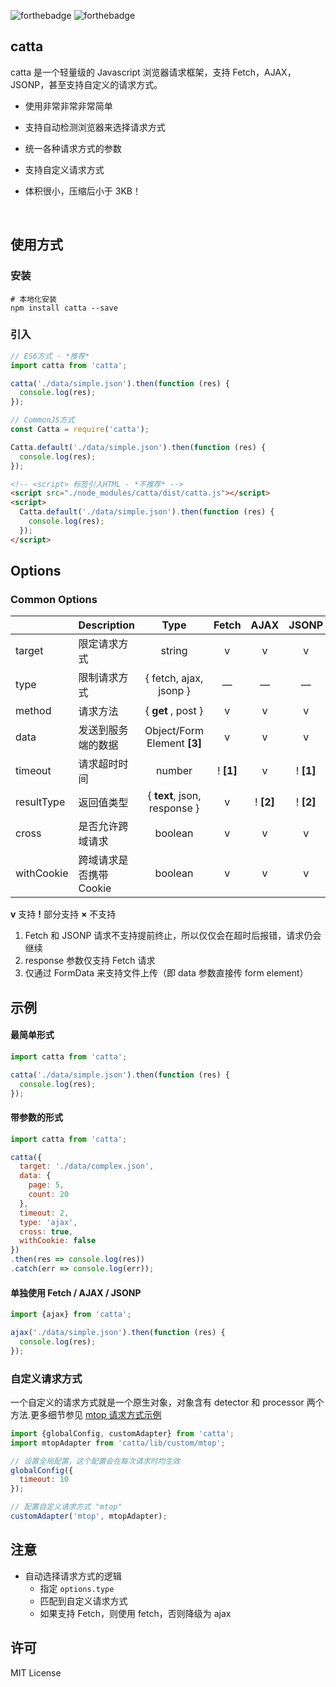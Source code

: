 ![forthebadge](http://forthebadge.com/images/badges/uses-js.svg) ![forthebadge](http://forthebadge.com/images/badges/built-with-love.svg)

## catta
catta 是一个轻量级的 Javascript 浏览器请求框架，支持 Fetch，AJAX，JSONP，甚至支持自定义的请求方式。

- 使用非常非常非常简单

- 支持自动检测浏览器来选择请求方式

- 统一各种请求方式的参数

- 支持自定义请求方式

- 体积很小，压缩后小于 3KB！

  ​


## 使用方式

### 安装

```shell
# 本地化安装
npm install catta --save
```



### 引入

```javascript
// ES6方式 - *推荐*
import catta from 'catta';

catta('./data/simple.json').then(function (res) {
  console.log(res);
});
```

```javascript
// CommonJS方式
const Catta = require('catta');

Catta.default('./data/simple.json').then(function (res) {
  console.log(res);
});
```

```html
<!-- <script> 标签引入HTML - *不推荐* -->
<script src="./node_modules/catta/dist/catta.js"></script>
<script>
  Catta.default('./data/simple.json').then(function (res) {
    console.log(res);
  });
</script>
```



## Options

### Common Options

|            | Description                           |             Type             |   Fetch   |   AJAX    |   JSONP   |
| ---------- | :------------------------------------ | :--------------------------: | :-------: | :-------: | :-------: |
| target     | 限定请求方式                           |            string            |     v     |     v     |     v     |
| type       | 限制请求方式                 |    { fetch, ajax, jsonp }    |     —     |     —     |     —     |
| method     | 请求方法                        |      { **get** , post }      |     v     |     v     |     v     |
| data       | 发送到服务端的数据               | Object/Form Element **[3]**  |     v     |     v     |     v     |
| timeout    | 请求超时时间 |            number            | ! **[1]** |     v     | ! **[1]** |
| resultType | 返回值类型                    | { **text**, json, response } |     v     | ! **[2]** | ! **[2]** |
| cross      | 是否允许跨域请求              |           boolean            |     v     |     v     |     v     |
| withCookie | 跨域请求是否携带 Cookie |           boolean            |     v     |     v     |     v     |

**v**  支持      **!** 部分支持      **×** 不支持

1. Fetch 和 JSONP 请求不支持提前终止，所以仅仅会在超时后报错，请求仍会继续
2. response 参数仅支持 Fetch 请求
3. 仅通过 FormData 来支持文件上传（即 data 参数直接传 form element）


## 示例

#### 最简单形式

```javascript
import catta from 'catta';

catta('./data/simple.json').then(function (res) {
  console.log(res);
});
```



#### 带参数的形式

```javascript
import catta from 'catta';

catta({
  target: './data/complex.json',
  data: {
    page: 5,
    count: 20
  },
  timeout: 2, 
  type: 'ajax',
  cross: true,
  withCookie: false
})
.then(res => console.log(res))
.catch(err => console.log(err));
```



#### 单独使用 Fetch / AJAX / JSONP

```javascript
import {ajax} from 'catta';

ajax('./data/simple.json').then(function (res) {
  console.log(res);
});
```



### 自定义请求方式

一个自定义的请求方式就是一个原生对象，对象含有 detector 和 processor 两个方法.更多细节参见 [mtop 请求方式示例](https://github.com/Joker-Jelly/catta/blob/master/lib/custom/mtop.js)

```javascript
import {globalConfig, customAdapter} from 'catta';
import mtopAdapter from 'catta/lib/custom/mtop';

// 设置全局配置，这个配置会在每次请求时均生效
globalConfig({
  timeout: 10
});

// 配置自定义请求方式 "mtop"
customAdapter('mtop', mtopAdapter);
```



## 注意

- 自动选择请求方式的逻辑
  - 指定 `options.type`
  - 匹配到自定义请求方式
  - 如果支持 Fetch，则使用 fetch，否则降级为 ajax



## 许可

MIT License